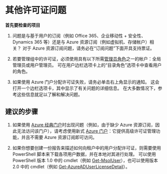 <properties
    pageTitle="Other issues with licenses"
    description="其他许可证问题"
    service="microsoft.aad"
    resource="Microsoft_AAD_IAM"
    authors="piotrci"
    displayOrder="1770"
    supportTopicIds="32570962"
    selfHelpType="generic"
    resourceTags=""
    productPesIds="14785"
    cloudEnvironments="public"
 />


# 其他许可证问题
<a id="other-issues-with-licenses" class="xliff"></a>

**首先要检查的项目**
1. 问题是与基于用户的订阅（例如 Office 365、企业移动性 + 安全性、Dynamics 365 等）还是与 Azure 资源订阅（例如虚拟机、存储帐户）相关？ 对于 Azure 资源订阅问题，请务必在“订阅问题”下面开具支持票证。

2. 若要管理组中的许可证，必须使用具有以下所需[管理员角色](https://docs.microsoft.com/azure/active-directory/active-directory-assign-admin-roles)之一的帐户：全局管理员或用户管理员。 可在用户边栏选项卡上的“目录角色”选项卡中查看用户的角色。

3. 如果使用 Azure 门户分配许可证失败，请务必单击右上角显示的通知。 这会打开一个边栏选项卡，其中显示了有关问题的详细信息。 在大多数情况下，参考这些信息就足以了解和解决问题。

## **建议的步骤**
<a id="recommended-steps" class="xliff"></a>

1. 如果使用 [Azure 经典门户](https://manage.windowsazure.com/)时出现问题（例如，由于缺少 Azure 资源订阅，因此无法访问该门户），请考虑使用新式 [Azure 门户](https://portal.azure.com/)：它提供高级许可证管理功能，并且不需要 Azure 资源订阅即可访问。

2. 如果你想要创建一份报告来描述如何向租户中的用户分配许可证，则需要使用 PowerShell 脚本来下载各项用户数据，并在本地对其进行处理。 可以使用 PowerShell 版本 1.0 中的 cmdlet（例如 [Get-MsolUser](https://docs.microsoft.com/powershell/module/msonline/get-msoluser?view=azureadps-1.0)），也可以使用版本 2.0 中的 cmdlet（例如 [Get-AzureADUserLicenseDetail](https://docs.microsoft.com/powershell/module/azuread/Get-AzureADUserLicenseDetail?view=azureadps-2.0)）。

